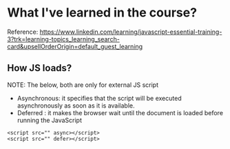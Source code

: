 # What I've learned in the course?

Reference: https://www.linkedin.com/learning/javascript-essential-training-3?trk=learning-topics_learning_search-card&upsellOrderOrigin=default_guest_learning

## How JS loads?
NOTE: The below, both are only for external JS script
* Asynchronous: it specifies that the script will be executed asynchronously as soon as it is available.
* Deferred : it makes the browser wait until the document is loaded before running the JavaScript
```
<script src="" async></script>
<script src="" defer></script>
```

